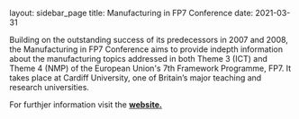layout: sidebar_page
title: Manufacturing in FP7 Conference
date: 2021-03-31

Building on the outstanding success of its predecessors in 2007 and 2008, the Manufacturing in FP7 Conference aims to provide indepth information about the manufacturing topics addressed in both Theme 3 (ICT) and Theme 4 (NMP) of the European Union's 7th Framework Programme, FP7.  It takes place at Cardiff University, one of Britain’s major teaching and research universities.  

For furthjer information visit the <a href="http://fp7manufacturing.iproms.org/node/1">**website.**</a>